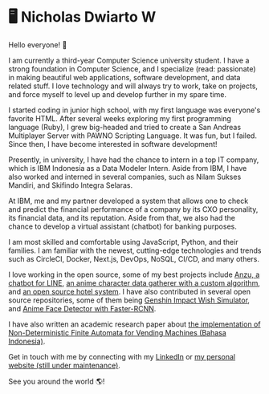 # 🖥️ Nicholas Dwiarto W

Hello everyone! 👋

I am currently a third-year Computer Science university student. I have a strong foundation in Computer Science, and I specialize (read: passionate) in making beautiful web applications, software development, and data related stuff. I love technology and will always try to work, take on projects, and force myself to level up and develop further in my spare time.

I started coding in junior high school, with my first language was everyone's favorite HTML. After several weeks exploring my first programming language (Ruby), I grew big-headed and tried to create a San Andreas Multiplayer Server with PAWNO Scripting Language. It was fun, but I failed. Since then, I have become interested in software development!

Presently, in university, I have had the chance to intern in a top IT company, which is IBM Indonesia as a Data Modeler Intern. Aside from IBM, I have also worked and interned in several companies, such as Nilam Sukses Mandiri, and Skifindo Integra Selaras.

At IBM, me and my partner developed a system that allows one to check and predict the financial performance of a company by its CXO personality, its financial data, and its reputation. Aside from that, we also had the chance to develop a virtual assistant (chatbot) for banking purposes.

I am most skilled and comfortable using JavaScript, Python, and their families. I am familiar with the newest, cutting-edge technologies and trends such as CircleCI, Docker, Next.js, DevOps, NoSQL, CI/CD, and many others.

I love working in the open source, some of my best projects include [Anzu, a chatbot for LINE](https://github.com/lauslim12/Anzu), [an anime character data gatherer with a custom algorithm](https://github.com/lauslim12/Satella), and [an open source hotel system](https://github.com/lauslim12/intract-social-network). I have also contributed in several open source repositories, some of them being [Genshin Impact Wish Simulator](https://github.com/uzair-ashraf/genshin-impact-wish-simulator), and [Anime Face Detector with Faster-RCNN](https://github.com/qhgz2013/anime-face-detector).

I have also written an academic research paper about [the implementation of Non-Deterministic Finite Automata for Vending Machines (Bahasa Indonesia)](http://proceeding.unindra.ac.id/index.php/simponi/article/view/375/0).

Get in touch with me by connecting with my [LinkedIn](https://www.linkedin.com/in/nicholasdwiarto/) or [my personal website (still under maintenance)](https://www.nicholasdw.com).

See you around the world 🌎!
